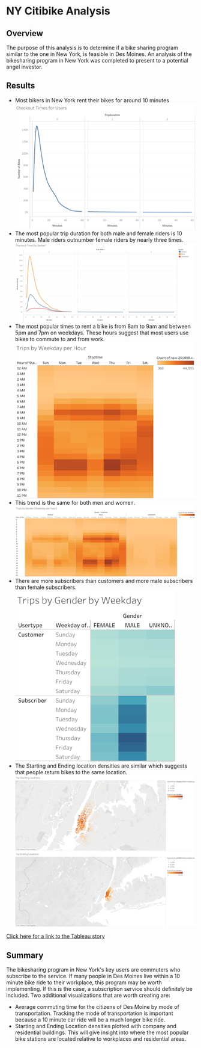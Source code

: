 # NY Citibike Analysis

## Overview
The purpose of this analysis is to determine if a bike sharing program similar to the one in New York, is feasible in Des Moines. An analysis of the bikesharing program in New York was completed to present to a potential angel investor.

## Results 
 - Most bikers in New York rent their bikes for around 10 minutes
    <img src = "https://github.com/Kee2u/bikesharing/blob/main/pictures/Checkout%20Times%20for%20Users.png?raw=true">
 - The most popular trip duration for both male and female riders is 10 minutes. Male riders outnumber female riders by nearly three times.
    <img src = "https://github.com/Kee2u/bikesharing/blob/main/pictures/Checkout%20Times%20by%20Gender.png?raw=true">
 - The most popular times to rent a bike is from 8am to 9am and between 5pm and 7pm on weekdays. These hours suggest that most users use bikes to commute to and from work.
   <img src = "https://github.com/Kee2u/bikesharing/blob/main/pictures/Trips%20by%20Weekday%20per%20Hour.png?raw=true">
 - This trend is the same for both men and women.
   <img src = "https://github.com/Kee2u/bikesharing/blob/main/pictures/Trips%20by%20Gender%20(Weekday%20per%20Hour).png?raw=true">
 - There are more subscribers than customers and more male subscribers than female subscribers.
   <img src = "https://github.com/Kee2u/bikesharing/blob/main/pictures/Trips%20by%20Gender%20by%20Weekday.png?raw=true">
 - The Starting and Ending location densities are similar which suggests that people return bikes to the same location.
   <img src = "https://github.com/Kee2u/bikesharing/blob/main/pictures/Top%20Starting%20Locations.png?raw=true">
   <img src = "https://github.com/Kee2u/bikesharing/blob/main/pictures/Top%20Ending%20Locations.png?raw=true">


[Click here for a link to the Tableau story](https://public.tableau.com/shared/KGC88B4BQ?:display_count=y&:origin=viz_share_link)

## Summary
The bikesharing program in New York's key users are commuters who subscribe to the service. If many people in Des Moines live within a 10 minute bike ride to their workplace, this program may be worth implementing. If this is the case, a subscription service should definitely be included. 
Two additional visualizations that are worth creating are:
 - Average commuting time for the citizens of Des Moine by mode of transportation. Tracking the mode of transportation is important because a 10 minute car ride will be a much longer bike ride.
 - Starting and Ending Location densities plotted with company and residential buildings. This will give insight into where the most popular bike stations are located relative to workplaces and residential areas.



